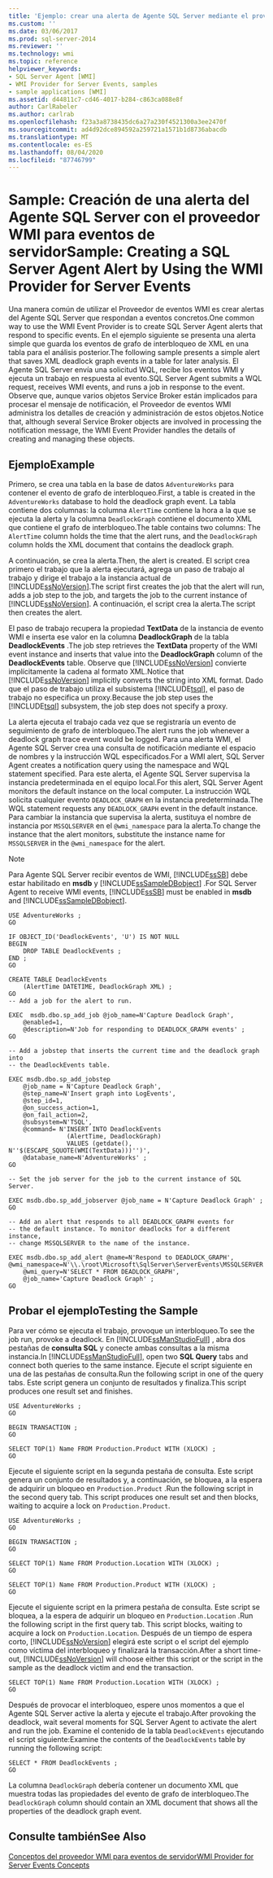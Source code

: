 ```yaml
---
title: 'Ejemplo: crear una alerta de Agente SQL Server mediante el proveedor WMI para eventos de servidor | Microsoft Docs'
ms.custom: ''
ms.date: 03/06/2017
ms.prod: sql-server-2014
ms.reviewer: ''
ms.technology: wmi
ms.topic: reference
helpviewer_keywords:
- SQL Server Agent [WMI]
- WMI Provider for Server Events, samples
- sample applications [WMI]
ms.assetid: d44811c7-cd46-4017-b284-c863ca088e8f
author: CarlRabeler
ms.author: carlrab
ms.openlocfilehash: f23a3a8738435dc6a27a230f4521300a3ee2470f
ms.sourcegitcommit: ad4d92dce894592a259721a1571b1d8736abacdb
ms.translationtype: MT
ms.contentlocale: es-ES
ms.lasthandoff: 08/04/2020
ms.locfileid: "87746799"
---
```

# <a name="sample-creating-a-sql-server-agent-alert-by-using-the-wmi-provider-for-server-events"></a><span data-ttu-id="b9939-102">Sample: Creación de una alerta del Agente SQL Server con el proveedor WMI para eventos de servidor</span><span class="sxs-lookup"><span data-stu-id="b9939-102">Sample: Creating a SQL Server Agent Alert by Using the WMI Provider for Server Events</span></span>
  <span data-ttu-id="b9939-103">Una manera común de utilizar el Proveedor de eventos WMI es crear alertas del Agente SQL Server que respondan a eventos concretos.</span><span class="sxs-lookup"><span data-stu-id="b9939-103">One common way to use the WMI Event Provider is to create SQL Server Agent alerts that respond to specific events.</span></span> <span data-ttu-id="b9939-104">En el ejemplo siguiente se presenta una alerta simple que guarda los eventos de grafo de interbloqueo de XML en una tabla para el análisis posterior.</span><span class="sxs-lookup"><span data-stu-id="b9939-104">The following sample presents a simple alert that saves XML deadlock graph events in a table for later analysis.</span></span> <span data-ttu-id="b9939-105">El Agente SQL Server envía una solicitud WQL, recibe los eventos WMI y ejecuta un trabajo en respuesta al evento.</span><span class="sxs-lookup"><span data-stu-id="b9939-105">SQL Server Agent submits a WQL request, receives WMI events, and runs a job in response to the event.</span></span> <span data-ttu-id="b9939-106">Observe que, aunque varios objetos Service Broker están implicados para procesar el mensaje de notificación, el Proveedor de eventos WMI administra los detalles de creación y administración de estos objetos.</span><span class="sxs-lookup"><span data-stu-id="b9939-106">Notice that, although several Service Broker objects are involved in processing the notification message, the WMI Event Provider handles the details of creating and managing these objects.</span></span>  
  
## <a name="example"></a><span data-ttu-id="b9939-107">Ejemplo</span><span class="sxs-lookup"><span data-stu-id="b9939-107">Example</span></span>  
 <span data-ttu-id="b9939-108">Primero, se crea una tabla en la base de datos `AdventureWorks` para contener el evento de grafo de interbloqueo.</span><span class="sxs-lookup"><span data-stu-id="b9939-108">First, a table is created in the `AdventureWorks` database to hold the deadlock graph event.</span></span> <span data-ttu-id="b9939-109">La tabla contiene dos columnas: la columna `AlertTime` contiene la hora a la que se ejecuta la alerta y la columna `DeadlockGraph` contiene el documento XML que contiene el grafo de interbloqueo.</span><span class="sxs-lookup"><span data-stu-id="b9939-109">The table contains two columns: The `AlertTime` column holds the time that the alert runs, and the `DeadlockGraph` column holds the XML document that contains the deadlock graph.</span></span>  
  
 <span data-ttu-id="b9939-110">A continuación, se crea la alerta.</span><span class="sxs-lookup"><span data-stu-id="b9939-110">Then, the alert is created.</span></span> <span data-ttu-id="b9939-111">El script crea primero el trabajo que la alerta ejecutará, agrega un paso de trabajo al trabajo y dirige el trabajo a la instancia actual de [!INCLUDE[ssNoVersion](../../includes/ssnoversion-md.md)].</span><span class="sxs-lookup"><span data-stu-id="b9939-111">The script first creates the job that the alert will run, adds a job step to the job, and targets the job to the current instance of [!INCLUDE[ssNoVersion](../../includes/ssnoversion-md.md)].</span></span> <span data-ttu-id="b9939-112">A continuación, el script crea la alerta.</span><span class="sxs-lookup"><span data-stu-id="b9939-112">The script then creates the alert.</span></span>  
  
 <span data-ttu-id="b9939-113">El paso de trabajo recupera la propiedad **TextData** de la instancia de evento WMI e inserta ese valor en la columna **DeadlockGraph** de la tabla **DeadlockEvents** .</span><span class="sxs-lookup"><span data-stu-id="b9939-113">The job step retrieves the **TextData** property of the WMI event instance and inserts that value into the **DeadlockGraph** column of the **DeadlockEvents** table.</span></span> <span data-ttu-id="b9939-114">Observe que [!INCLUDE[ssNoVersion](../../includes/ssnoversion-md.md)] convierte implícitamente la cadena al formato XML.</span><span class="sxs-lookup"><span data-stu-id="b9939-114">Notice that [!INCLUDE[ssNoVersion](../../includes/ssnoversion-md.md)] implicitly converts the string into XML format.</span></span> <span data-ttu-id="b9939-115">Dado que el paso de trabajo utiliza el subsistema [!INCLUDE[tsql](../../includes/tsql-md.md)], el paso de trabajo no especifica un proxy.</span><span class="sxs-lookup"><span data-stu-id="b9939-115">Because the job step uses the [!INCLUDE[tsql](../../includes/tsql-md.md)] subsystem, the job step does not specify a proxy.</span></span>  
  
 <span data-ttu-id="b9939-116">La alerta ejecuta el trabajo cada vez que se registraría un evento de seguimiento de grafo de interbloqueo.</span><span class="sxs-lookup"><span data-stu-id="b9939-116">The alert runs the job whenever a deadlock graph trace event would be logged.</span></span> <span data-ttu-id="b9939-117">Para una alerta WMI, el Agente SQL Server crea una consulta de notificación mediante el espacio de nombres y la instrucción WQL especificados.</span><span class="sxs-lookup"><span data-stu-id="b9939-117">For a WMI alert, SQL Server Agent creates a notification query using the namespace and WQL statement specified.</span></span> <span data-ttu-id="b9939-118">Para este alerta, el Agente SQL Server supervisa la instancia predeterminada en el equipo local.</span><span class="sxs-lookup"><span data-stu-id="b9939-118">For this alert, SQL Server Agent monitors the default instance on the local computer.</span></span> <span data-ttu-id="b9939-119">La instrucción WQL solicita cualquier evento `DEADLOCK_GRAPH` en la instancia predeterminada.</span><span class="sxs-lookup"><span data-stu-id="b9939-119">The WQL statement requests any `DEADLOCK_GRAPH` event in the default instance.</span></span> <span data-ttu-id="b9939-120">Para cambiar la instancia que supervisa la alerta, sustituya el nombre de instancia por `MSSQLSERVER` en el `@wmi_namespace` para la alerta.</span><span class="sxs-lookup"><span data-stu-id="b9939-120">To change the instance that the alert monitors, substitute the instance name for `MSSQLSERVER` in the `@wmi_namespace` for the alert.</span></span>  
  
> [!NOTE]  
>  <span data-ttu-id="b9939-121">Para Agente SQL Server recibir eventos de WMI, [!INCLUDE[ssSB](../../includes/sssb-md.md)] debe estar habilitado en **msdb** y [!INCLUDE[ssSampleDBobject](../../includes/sssampledbobject-md.md)] .</span><span class="sxs-lookup"><span data-stu-id="b9939-121">For SQL Server Agent to receive WMI events, [!INCLUDE[ssSB](../../includes/sssb-md.md)] must be enabled in **msdb** and [!INCLUDE[ssSampleDBobject](../../includes/sssampledbobject-md.md)].</span></span>  
  
```  
USE AdventureWorks ;  
GO  
  
IF OBJECT_ID('DeadlockEvents', 'U') IS NOT NULL  
BEGIN  
    DROP TABLE DeadlockEvents ;  
END ;  
GO  
  
CREATE TABLE DeadlockEvents  
    (AlertTime DATETIME, DeadlockGraph XML) ;  
GO  
-- Add a job for the alert to run.  
  
EXEC  msdb.dbo.sp_add_job @job_name=N'Capture Deadlock Graph',   
    @enabled=1,   
    @description=N'Job for responding to DEADLOCK_GRAPH events' ;  
GO  
  
-- Add a jobstep that inserts the current time and the deadlock graph into  
-- the DeadlockEvents table.  
  
EXEC msdb.dbo.sp_add_jobstep  
    @job_name = N'Capture Deadlock Graph',  
    @step_name=N'Insert graph into LogEvents',  
    @step_id=1,   
    @on_success_action=1,   
    @on_fail_action=2,   
    @subsystem=N'TSQL',   
    @command= N'INSERT INTO DeadlockEvents  
                (AlertTime, DeadlockGraph)  
                VALUES (getdate(), N''$(ESCAPE_SQUOTE(WMI(TextData)))'')',  
    @database_name=N'AdventureWorks' ;  
GO  
  
-- Set the job server for the job to the current instance of SQL Server.  
  
EXEC msdb.dbo.sp_add_jobserver @job_name = N'Capture Deadlock Graph' ;  
GO  
  
-- Add an alert that responds to all DEADLOCK_GRAPH events for  
-- the default instance. To monitor deadlocks for a different instance,  
-- change MSSQLSERVER to the name of the instance.  
  
EXEC msdb.dbo.sp_add_alert @name=N'Respond to DEADLOCK_GRAPH',   
@wmi_namespace=N'\\.\root\Microsoft\SqlServer\ServerEvents\MSSQLSERVER',   
    @wmi_query=N'SELECT * FROM DEADLOCK_GRAPH',   
    @job_name='Capture Deadlock Graph' ;  
GO  
```  
  
## <a name="testing-the-sample"></a><span data-ttu-id="b9939-122">Probar el ejemplo</span><span class="sxs-lookup"><span data-stu-id="b9939-122">Testing the Sample</span></span>  
 <span data-ttu-id="b9939-123">Para ver cómo se ejecuta el trabajo, provoque un interbloqueo.</span><span class="sxs-lookup"><span data-stu-id="b9939-123">To see the job run, provoke a deadlock.</span></span> <span data-ttu-id="b9939-124">En [!INCLUDE[ssManStudioFull](../../includes/ssmanstudiofull-md.md)] , abra dos pestañas de **consulta SQL** y conecte ambas consultas a la misma instancia.</span><span class="sxs-lookup"><span data-stu-id="b9939-124">In [!INCLUDE[ssManStudioFull](../../includes/ssmanstudiofull-md.md)], open two **SQL Query** tabs and connect both queries to the same instance.</span></span> <span data-ttu-id="b9939-125">Ejecute el script siguiente en una de las pestañas de consulta.</span><span class="sxs-lookup"><span data-stu-id="b9939-125">Run the following script in one of the query tabs.</span></span> <span data-ttu-id="b9939-126">Este script genera un conjunto de resultados y finaliza.</span><span class="sxs-lookup"><span data-stu-id="b9939-126">This script produces one result set and finishes.</span></span>  
  
```  
USE AdventureWorks ;  
GO  
  
BEGIN TRANSACTION ;  
GO  
  
SELECT TOP(1) Name FROM Production.Product WITH (XLOCK) ;  
GO  
```  
  
 <span data-ttu-id="b9939-127">Ejecute el siguiente script en la segunda pestaña de consulta. Este script genera un conjunto de resultados y, a continuación, se bloquea, a la espera de adquirir un bloqueo en `Production.Product` .</span><span class="sxs-lookup"><span data-stu-id="b9939-127">Run the following script in the second query tab. This script produces one result set and then blocks, waiting to acquire a lock on `Production.Product`.</span></span>  
  
```  
USE AdventureWorks ;  
GO  
  
BEGIN TRANSACTION ;  
GO  
  
SELECT TOP(1) Name FROM Production.Location WITH (XLOCK) ;  
GO  
  
SELECT TOP(1) Name FROM Production.Product WITH (XLOCK) ;  
GO  
```  
  
 <span data-ttu-id="b9939-128">Ejecute el siguiente script en la primera pestaña de consulta. Este script se bloquea, a la espera de adquirir un bloqueo en `Production.Location` .</span><span class="sxs-lookup"><span data-stu-id="b9939-128">Run the following script in the first query tab. This script blocks, waiting to acquire a lock on `Production.Location`.</span></span> <span data-ttu-id="b9939-129">Después de un tiempo de espera corto, [!INCLUDE[ssNoVersion](../../includes/ssnoversion-md.md)] elegirá este script o el script del ejemplo como víctima del interbloqueo y finalizará la transacción.</span><span class="sxs-lookup"><span data-stu-id="b9939-129">After a short time-out, [!INCLUDE[ssNoVersion](../../includes/ssnoversion-md.md)] will choose either this script or the script in the sample as the deadlock victim and end the transaction.</span></span>  
  
```  
SELECT TOP(1) Name FROM Production.Location WITH (XLOCK) ;  
GO  
```  
  
 <span data-ttu-id="b9939-130">Después de provocar el interbloqueo, espere unos momentos a que el Agente SQL Server active la alerta y ejecute el trabajo.</span><span class="sxs-lookup"><span data-stu-id="b9939-130">After provoking the deadlock, wait several moments for SQL Server Agent to activate the alert and run the job.</span></span> <span data-ttu-id="b9939-131">Examine el contenido de la tabla `DeadlockEvents` ejecutando el script siguiente:</span><span class="sxs-lookup"><span data-stu-id="b9939-131">Examine the contents of the `DeadlockEvents` table by running the following script:</span></span>  
  
```  
SELECT * FROM DeadlockEvents ;  
GO  
```  
  
 <span data-ttu-id="b9939-132">La columna `DeadlockGraph` debería contener un documento XML que muestra todas las propiedades del evento de grafo de interbloqueo.</span><span class="sxs-lookup"><span data-stu-id="b9939-132">The `DeadlockGraph` column should contain an XML document that shows all the properties of the deadlock graph event.</span></span>  
  
## <a name="see-also"></a><span data-ttu-id="b9939-133">Consulte también</span><span class="sxs-lookup"><span data-stu-id="b9939-133">See Also</span></span>  
 [<span data-ttu-id="b9939-134">Conceptos del proveedor WMI para eventos de servidor</span><span class="sxs-lookup"><span data-stu-id="b9939-134">WMI Provider for Server Events Concepts</span></span>](wmi-provider-for-server-events-concepts.md)  
  
  
